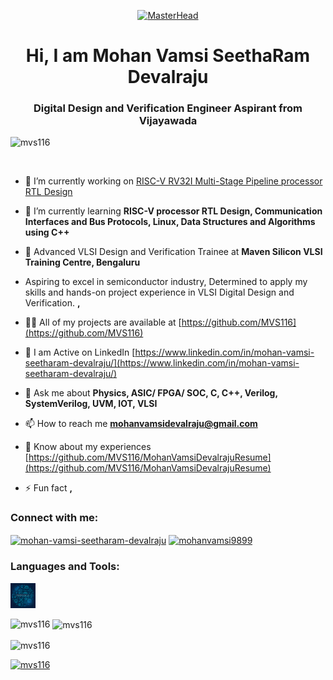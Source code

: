 <p align="center">
  <a href="https://github.com/MVS116">
    <img src="https://www.smartworld.it/wp-content/uploads/2021/02/nvidia.gif" alt="MasterHead" width="100%" height="26%">
  </a>
</p>
<h1 align="center">Hi, I am Mohan Vamsi SeethaRam Devalraju</h1>
<h3 align="center">Digital Design and Verification Engineer Aspirant from Vijayawada</h3>


<p align="left"> <img src="https://komarev.com/ghpvc/?username=mvs116&label=Profile%20views&color=0e75b6&style=flat" alt="mvs116" /> </p>

<p align="left"> <a href="https://twitter.com/" target="blank"><img src="https://img.shields.io/twitter/follow/?logo=twitter&style=for-the-badge" alt="" /></a> </p>

- 🌱 I’m currently working on [RISC-V RV32I Multi-Stage Pipeline processor RTL Design](https://github.com/MVS116/MohanVamsiDevalrajuProjects8)

- 🌱 I’m currently learning **RISC-V processor RTL Design, Communication Interfaces and Bus Protocols, Linux, Data Structures and Algorithms using C++**

- 🌱 Advanced VLSI Design and Verification Trainee at **Maven Silicon VLSI Training Centre, Bengaluru**

- Aspiring to excel in semiconductor industry, Determined to apply my skills and hands-on project experience in VLSI Digital Design and Verification. **,**

- 👨‍💻 All of my projects are available at [https://github.com/MVS116](https://github.com/MVS116)

- 📝 I am Active on LinkedIn [https://www.linkedin.com/in/mohan-vamsi-seetharam-devalraju/](https://www.linkedin.com/in/mohan-vamsi-seetharam-devalraju/)

- 💬 Ask me about **Physics, ASIC/ FPGA/ SOC, C, C++, Verilog, SystemVerilog, UVM, IOT, VLSI**

- 📫 How to reach me **mohanvamsidevalraju@gmail.com**

- 📄 Know about my experiences [https://github.com/MVS116/MohanVamsiDevalrajuResume](https://github.com/MVS116/MohanVamsiDevalrajuResume)

- ⚡ Fun fact **,**

<h3 align="left">Connect with me:</h3>
<p align="left">
<a href="https://linkedin.com/in/mohan-vamsi-seetharam-devalraju" target="blank"><img align="center" src="https://raw.githubusercontent.com/rahuldkjain/github-profile-readme-generator/master/src/images/icons/Social/linked-in-alt.svg" alt="mohan-vamsi-seetharam-devalraju" height="30" width="40" /></a>
<a href="https://instagram.com/mohanvamsi9899" target="blank"><img align="center" src="https://raw.githubusercontent.com/rahuldkjain/github-profile-readme-generator/master/src/images/icons/Social/instagram.svg" alt="mohanvamsi9899" height="30" width="40" /></a>
</p>

<h3 align="left">Languages and Tools:</h3>
<p align="left">
  <img src="https://raw.githubusercontent.com/MVS116/githubimagesmvs/main/physicslogo4.png" alt="physics" width="40" height="40"/>
  <!-- Existing logos -->
  <!-- Repeat for other existing logos -->
</p>
<p><img align="left" src="https://github-readme-stats.vercel.app/api/top-langs?username=mvs116&show_icons=true&locale=en&layout=compact" alt="mvs116" /></p>

<p>&nbsp;<img align="center" src="https://github-readme-stats.vercel.app/api?username=mvs116&show_icons=true&locale=en" alt="mvs116" /></p>

<p><img align="center" src="https://github-readme-streak-stats.herokuapp.com/?user=mvs116&" alt="mvs116" /></p>

<p align="left"> <a href="https://github.com/ryo-ma/github-profile-trophy"><img src="https://github-profile-trophy.vercel.app/?username=mvs116" alt="mvs116" /></a> </p>
